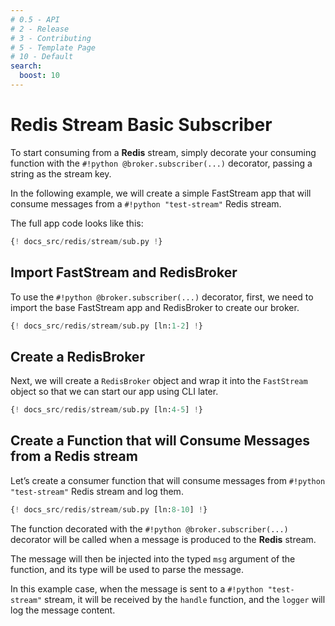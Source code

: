 ```yaml
---
# 0.5 - API
# 2 - Release
# 3 - Contributing
# 5 - Template Page
# 10 - Default
search:
  boost: 10
---
```


# Redis Stream Basic Subscriber

To start consuming from a **Redis** stream, simply decorate your consuming function with the `#!python @broker.subscriber(...)` decorator, passing a string as the stream key.

In the following example, we will create a simple FastStream app that will consume messages from a `#!python "test-stream"` Redis stream.

The full app code looks like this:

```python linenums="1"
{! docs_src/redis/stream/sub.py !}
```

## Import FastStream and RedisBroker

To use the `#!python @broker.subscriber(...)` decorator, first, we need to import the base FastStream app and RedisBroker to create our broker.

```python linenums="1"
{! docs_src/redis/stream/sub.py [ln:1-2] !}
```

## Create a RedisBroker

Next, we will create a `RedisBroker` object and wrap it into the `FastStream` object so that we can start our app using CLI later.

```python linenums="1"
{! docs_src/redis/stream/sub.py [ln:4-5] !}
```

## Create a Function that will Consume Messages from a Redis stream

Let’s create a consumer function that will consume messages from `#!python "test-stream"` Redis stream and log them.

```python linenums="1"
{! docs_src/redis/stream/sub.py [ln:8-10] !}
```

The function decorated with the `#!python @broker.subscriber(...)` decorator will be called when a message is produced to the **Redis** stream.

The message will then be injected into the typed `msg` argument of the function, and its type will be used to parse the message.

In this example case, when the message is sent to a `#!python "test-stream"` stream, it will be received by the `handle` function, and the `logger` will log the message content.
